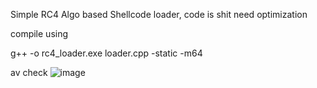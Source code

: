 Simple RC4 Algo based Shellcode loader, code is shit need optimization  

compile using

g++ -o rc4_loader.exe loader.cpp -static -m64

av check
![image](https://github.com/user-attachments/assets/58c2656b-d5fe-42a5-a6a2-bbbc90e72e19)
